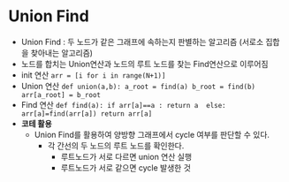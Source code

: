 # Union Find
-  Union Find : 두 노드가 같은 그래프에 속하는지 판별하는 알고리즘 (서로소 집합을 찾아내는 알고리즘)
  -  노드를 합치는 Union연산과 노드의 루트 노드를 찾는 Find연산으로 이루어짐
  -  init 연산
    ```
      arr = [i for i in range(N+1)]
    ```
  -  Union 연산
    ```
      def union(a,b):
        a_root = find(a)
        b_root = find(b)
        arr[a_root] = b_root
    ```
  -  Find 연산
    ```
      def find(a):
        if arr[a]==a :
            return a 
        else: 
            arr[a]=find(arr[a])
            return arr[a]
    ```
- **코테 활용**
  - Union Find를 활용하여 양방향 그래프에서 cycle 여부를 판단할 수 있다.
    - 각 간선의 두 노드의 루트 노드를 확인한다.
      - 루트노드가 서로 다르면 union 연산 실행
      - 루트노드가 서로 같으면 cycle 발생한 것
